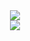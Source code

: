 <div align="center">
  <img src="https://github-readme-stats.vercel.app/api/top-langs/?username=photosensory&card_width=495"><br>
  <img src="https://github-readme-stats.vercel.app/api?username=photosensory&show_icons=true&card_width=495">
</div>
